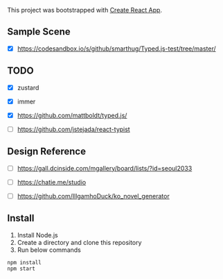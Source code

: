 This project was bootstrapped with [Create React App](https://github.com/facebook/create-react-app).

## Sample Scene
- [x] https://codesandbox.io/s/github/smarthug/Typed.js-test/tree/master/


## TODO
- [x] zustard
- [x] immer
- [x] https://github.com/mattboldt/typed.js/
- [ ] https://github.com/jstejada/react-typist




## Design Reference
- [ ]  https://gall.dcinside.com/mgallery/board/lists/?id=seoul2033
- [ ]  https://chatie.me/studio
- [ ]  https://github.com/IllgamhoDuck/ko_novel_generator


## Install 

1. Install Node.js
2. Create a directory and clone this repository
3. Run below commands

```
npm install
npm start
```





